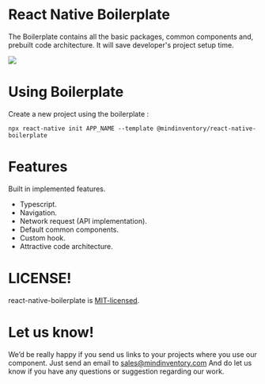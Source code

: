 # React Native Boilerplate

The Boilerplate contains all the basic packages, common components and, prebuilt code architecture. It will save developer's project setup time.

<a href="https://www.mindinventory.com/?utm_source=gthb&utm_medium=repo&utm_campaign=react-native-boilerplate"><img src="https://github.com/Mindinventory/react-native-boilerplate/blob/master/assets/Banner.png"></a>

# Using Boilerplate
Create a new project using the boilerplate :

```
npx react-native init APP_NAME --template @mindinventory/react-native-boilerplate
```

# Features
Built in implemented features.

* Typescript.
* Navigation.
* Network request (API implementation).
* Default common components.
* Custom hook.
* Attractive code architecture.

# LICENSE!

react-native-boilerplate is [MIT-licensed](https://github.com/Mindinventory/react-native-boilerplate/blob/master/LICENSE).

# Let us know!

We’d be really happy if you send us links to your projects where you use our component. Just send an email to sales@mindinventory.com And do let us know if you have any questions or suggestion regarding our work.